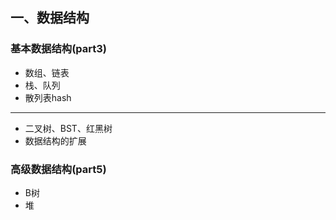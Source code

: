 ## 一、数据结构
### 基本数据结构(part3)
- 数组、链表
- 栈、队列
- 散列表hash
---
- 二叉树、BST、红黑树
- 数据结构的扩展
### 高级数据结构(part5)
- B树
- 堆


